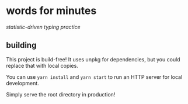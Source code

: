 # words for minutes

_statistic-driven typing practice_

## building

This project is build-free! It uses unpkg for dependencies, but you could replace that with local copies.

You can use `yarn install` and `yarn start` to run an HTTP server for local development.

Simply serve the root directory in production!

